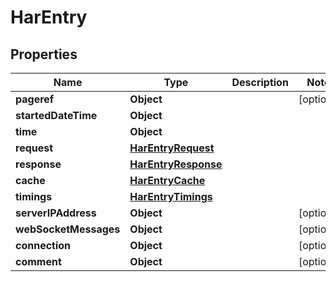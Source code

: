 

# HarEntry


## Properties

| Name | Type | Description | Notes |
|------------ | ------------- | ------------- | -------------|
|**pageref** | **Object** |  |  [optional] |
|**startedDateTime** | **Object** |  |  |
|**time** | **Object** |  |  |
|**request** | [**HarEntryRequest**](HarEntryRequest.md) |  |  |
|**response** | [**HarEntryResponse**](HarEntryResponse.md) |  |  |
|**cache** | [**HarEntryCache**](HarEntryCache.md) |  |  |
|**timings** | [**HarEntryTimings**](HarEntryTimings.md) |  |  |
|**serverIPAddress** | **Object** |  |  [optional] |
|**webSocketMessages** | **Object** |  |  [optional] |
|**connection** | **Object** |  |  [optional] |
|**comment** | **Object** |  |  [optional] |



